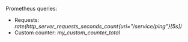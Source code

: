 Prometheus queries:
* Requests: *rate(http_server_requests_seconds_count{uri="/service/ping"}[5s])*
* Custom counter: *my_custom_counter_total*